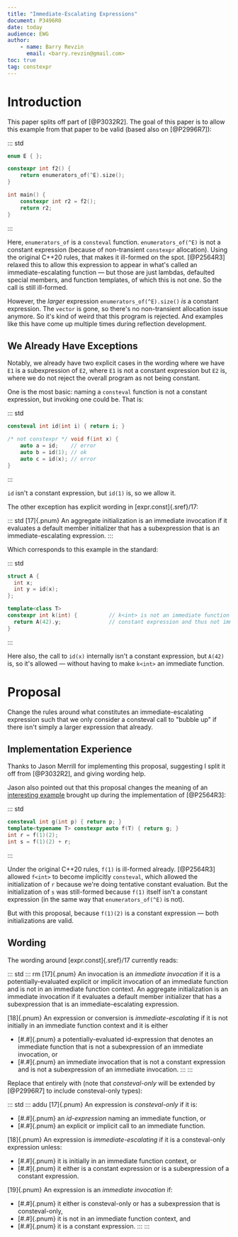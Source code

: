 ```yaml
---
title: "Immediate-Escalating Expressions"
document: P3496R0
date: today
audience: EWG
author:
    - name: Barry Revzin
      email: <barry.revzin@gmail.com>
toc: true
tag: constexpr
---
```


# Introduction

This paper splits off part of [@P3032R2]. The goal of this paper is to allow this example from that paper to be valid (based also on [@P2996R7]):

::: std
```cpp
enum E { };

constexpr int f2() {
    return enumerators_of(^E).size();
}

int main() {
    constexpr int r2 = f2();
    return r2;
}
```
:::

Here, `enumerators_of` is a `consteval` function. `enumerators_of(^E)` is not a constant expression (because of non-transient `constexpr` allocation). Using the original C++20 rules, that makes it ill-formed on the spot. [@P2564R3] relaxed this to allow this expression to appear in what's called an immediate-escalating function — but those are just lambdas, defaulted special members, and function templates, of which this is not one. So the call is still ill-formed.

However, the _larger_ expression `enumerators_of(^E).size()` _is_ a constant expression. The `vector` is gone, so there's no non-transient allocation issue anymore. So it's kind of weird that this program is rejected. And examples like this have come up multiple times during reflection development.

## We Already Have Exceptions

Notably, we already have two explicit cases in the wording where we have `E1` is a subexpression of `E2`, where `E1` is not a constant expression but `E2` is, where we do not reject the overall program as not being constant.

One is the most basic: naming a `consteval` function is not a constant expression, but invoking one could be. That is:

::: std
```cpp
consteval int id(int i) { return i; }

/* not constexpr */ void f(int x) {
    auto a = id;    // error
    auto b = id(1); // ok
    auto c = id(x); // error
}
```
:::

`id` isn't a constant expression, but `id(1)` is, so we allow it.

The other exception has explicit wording in [expr.const]{.sref}/17:

::: std
[17]{.pnum} An aggregate initialization is an immediate invocation if it evaluates a default member initializer that has a subexpression that is an immediate-escalating expression.
:::

Which corresponds to this example in the standard:

::: std
```cpp
struct A {
  int x;
  int y = id(x);
};

template<class T>
constexpr int k(int) {          // k<int> is not an immediate function because A(42) is a
  return A(42).y;               // constant expression and thus not immediate-escalating
}
```
:::

Here also, the call to `id(x)` internally isn't a constant expression, but `A(42)` is, so it's allowed — without having to make `k<int>` an immediate function.

# Proposal

Change the rules around what constitutes an immediate-escalating expression such that we only consider a consteval call to "bubble up" if there isn't simply a larger expression that already.

## Implementation Experience

Thanks to Jason Merrill for implementing this proposal, suggesting I split it off from [@P3032R2], and giving wording help.

Jason also pointed out that this proposal changes the meaning of an [interesting example](https://www.open-std.org/jtc1/sc22/wg21/docs/papers/2022/p2564r3.html#implementation-experience) brought up during the implementation of [@P2564R3]:

::: std
```cpp
consteval int g(int p) { return p; }
template<typename T> constexpr auto f(T) { return g; }
int r = f(1)(2);
int s = f(1)(2) + r;
```
:::

Under the original C++20 rules, `f(1)` is ill-formed already. [@P2564R3] allowed `f<int>` to become implicitly `consteval`, which allowed the initialization of `r` because we're doing tentative constant evaluation. But the initialization of `s` was still-formed because `f(1)` itself isn't a constant expression (in the same way that `enumerators_of(^E)` is not).

But with this proposal, because `f(1)(2)` is a constant expression — both initializations are valid.

## Wording

The wording around [expr.const]{.sref}/17 currently reads:

::: std
::: rm
[17]{.pnum}  An invocation is an *immediate invocation* if it is a potentially-evaluated explicit or implicit invocation of an immediate function and is not in an immediate function context.
An aggregate initialization is an immediate invocation if it evaluates a default member initializer that has a subexpression that is an immediate-escalating expression.

[18]{.pnum} An expression or conversion is *immediate-escalating* if it is not initially in an immediate function context and it is either

* [#.#]{.pnum} a potentially-evaluated id-expression that denotes an immediate function that is not a subexpression of an immediate invocation, or
* [#.#]{.pnum} an immediate invocation that is not a constant expression and is not a subexpression of an immediate invocation.
:::
:::

Replace that entirely with (note that *consteval-only* will be extended by [@P2996R7] to include consteval-only types):

::: std
::: addu
[17]{.pnum} An expression is *consteval-only* if it is:

* [#.#]{.pnum} an *id-expression* naming an immediate function, or
* [#.#]{.pnum} an explicit or implicit call to an immediate function.

[18]{.pnum} An expression is *immediate-escalating* if it is a consteval-only expression unless:

* [#.#]{.pnum} it is initially in an immediate function context, or
* [#.#]{.pnum} it either is a constant expression or is a subexpression of a constant expression.

[19]{.pnum} An expression is an *immediate invocation* if:

* [#.#]{.pnum} it either is consteval-only or has a subexpression that is consteval-only,
* [#.#]{.pnum} it is not in an immediate function context, and
* [#.#]{.pnum} it is a constant expression.
:::
:::